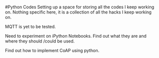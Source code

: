 #Python Codes
Setting up a space for storing all the codes I keep working on. Nothing specific here, it is a collection of all the hacks I keep working on.

MQTT is yet to be tested.

Need to experiment on iPython Notebooks. Find out what they are and where they should /could be used.

Find out how to implement CoAP using python.

